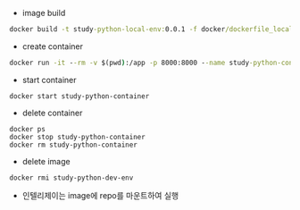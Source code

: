 
- image build
```cmd
docker build -t study-python-local-env:0.0.1 -f docker/dockerfile_local .
```

- create container
```cmd
docker run -it --rm -v $(pwd):/app -p 8000:8000 --name study-python-container study-python-local-env:0.0.1
```

- start container
```
docker start study-python-container
```

- delete container
```
docker ps
docker stop study-python-container
docker rm study-python-container
```

- delete image
```
docker rmi study-python-dev-env
```

- 인텔리제이는 image에 repo를 마운트하여 실행